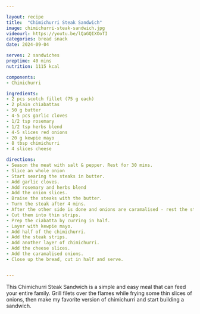 ```yaml
---

layout: recipe
title:  "Chimichurri Steak Sandwich"
image: chimichurri-steak-sandwich.jpg
videourl: https://youtu.be/lQaGQIXOoTI
categories: bread snack
date: 2024-09-04

serves: 2 sandwiches
preptime: 40 mins
nutrition: 1115 kcal

components:
- Chimichurri

ingredients:
- 2 pcs scotch fillet (75 g each)
- 2 plain chiabattas
- 50 g butter
- 4-5 pcs garlic cloves
- 1/2 tsp rosemary
- 1/2 tsp herbs blend
- 4-5 slices red onions
- 20 g kewpie mayo
- 8 tbsp chimichurri
- 4 slices cheese

directions:
- Season the meat with salt & pepper. Rest for 30 mins.
- Slice an whole onion
- Start searing the steaks in butter.
- Add garlic cloves.
- Add rosemary and herbs blend
- Add the onion slices.
- Braise the steaks with the butter.
- Turn the steak after 4 mins.
- After the other side is done and onions are caramalised - rest the steaks for 5 mins.
- Cut them into thin strips.
- Prep the ciabatta by curring in half.
- Layer with kewpie mayo.
- Add half of the chimichurri.
- Add the steak strips.
- Add another layer of chimichurri.
- Add the cheese slices.
- Add the caramalised onions.
- Close up the bread, cut in half and serve.


---
```


This Chimichurri Steak Sandwich is a simple and easy meal that can feed your entire family. Grill filets over the flames while frying some thin slices of onions, then make my favorite version of chimichurri and start building a sandwich.
